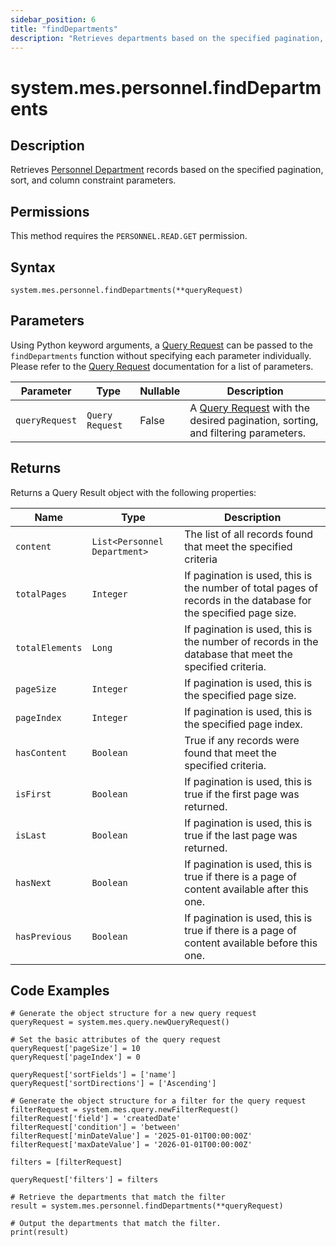 ```yaml
---
sidebar_position: 6
title: "findDepartments"
description: "Retrieves departments based on the specified pagination, sort, and column constraint parameters."
---
```


# system.mes.personnel.findDepartments

## Description

Retrieves [Personnel Department](../../data-model/personnel-model/personnel-department) records based on the specified pagination, sort, and column constraint parameters.


## Permissions

This method requires the `PERSONNEL.READ.GET` permission.

## Syntax

```
system.mes.personnel.findDepartments(**queryRequest)
```

## Parameters

Using Python keyword arguments, a [Query Request](../query-script-api/new-query-request) can be passed to the `findDepartments` function without specifying each parameter individually. Please refer to the [Query Request](../query-script-api/new-query-request) documentation for a list of parameters.

| Parameter      | Type            | Nullable | Description                                                                                                               |
|----------------|-----------------|----------|---------------------------------------------------------------------------------------------------------------------------|
| `queryRequest` | `Query Request` | False    | A [Query Request](../query-script-api/new-query-request) with the desired pagination, sorting, and filtering parameters.  |

## Returns

Returns a Query Result object with the following properties:

| Name            | Type                        | Description                                                                                                      |
| --------------- |-----------------------------| ---------------------------------------------------------------------------------------------------------------- |
| `content`       | `List<Personnel Department>` | The list of all records found that meet the specified criteria                                                   |
| `totalPages`    | `Integer`                   | If pagination is used, this is the number of total pages of records in the database for the specified page size. |
| `totalElements` | `Long`                      | If pagination is used, this is the number of records in the database that meet the specified criteria.           |
| `pageSize`      | `Integer`                   | If pagination is used, this is the specified page size.                                                          |
| `pageIndex`     | `Integer`                   | If pagination is used, this is the specified page index.                                                         |
| `hasContent`    | `Boolean`                   | True if any records were found that meet the specified criteria.                                                 |
| `isFirst`       | `Boolean`                   | If pagination is used, this is true if the first page was returned.                                              |
| `isLast`        | `Boolean`                   | If pagination is used, this is true if the last page was returned.                                               |
| `hasNext`       | `Boolean`                   | If pagination is used, this is true if there is a page of content available after this one.                      |
| `hasPrevious`   | `Boolean`                   | If pagination is used, this is true if there is a page of content available before this one.                     |

## Code Examples

```
# Generate the object structure for a new query request
queryRequest = system.mes.query.newQueryRequest()

# Set the basic attributes of the query request
queryRequest['pageSize'] = 10
queryRequest['pageIndex'] = 0

queryRequest['sortFields'] = ['name']
queryRequest['sortDirections'] = ['Ascending']

# Generate the object structure for a filter for the query request
filterRequest = system.mes.query.newFilterRequest()
filterRequest['field'] = 'createdDate'
filterRequest['condition'] = 'between'
filterRequest['minDateValue'] = '2025-01-01T00:00:00Z'
filterRequest['maxDateValue'] = '2026-01-01T00:00:00Z'

filters = [filterRequest]

queryRequest['filters'] = filters

# Retrieve the departments that match the filter
result = system.mes.personnel.findDepartments(**queryRequest)

# Output the departments that match the filter.
print(result)
```